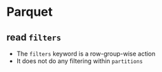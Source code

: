 # Parquet

## read `filters`
- The `filters` keyword is a row-group-wise action
- It does not do any filtering within `partitions`
